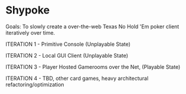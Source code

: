 # Shypoke
Goals: To slowly create a over-the-web Texas No Hold 'Em poker client iteratively over time.

ITERATION 1 - Primitive Console (Unplayable State)

ITERATION 2 - Local GUI Client (Unplayable State)

ITERATION 3 - Player Hosted Gamerooms over the Net, (Playable State)

ITERATION 4 - TBD, other card games, heavy architectural refactoring/optimization
